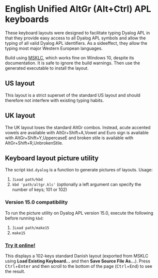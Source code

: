 # English Unified AltGr (Alt+Ctrl) APL keyboards

These keyboard layouts were designed to facilitate typing Dyalog APL in that they provide easy access to all Dyalog APL symbols and allow the typing of all valid Dyalog APL identifiers. As a sideeffect, they allow the typing most major Western European languages.

Build using [MSKLC](https://msdn.microsoft.com/en-us/globalization/keyboardlayouts.aspx), which works fine on Windows 10, despite its documentation. It is safe to ignore the build warnings. Then use the generated executable to install the layout.

## US layout

This layout is a strict superset of the standard US layout and should therefore not interfere with existing typing habits.

## UK layout
The UK layout loses the standard AltGr combos. Instead, acute accented vowels are available with AltGr+Shift+A,Vowel and Euro sign is available with AltGr+Shift+Y,UppercaseE and broken stile is available with AltGr+Shift+R,UnbrokenStile.

## Keyboard layout picture utility

The script `kbd.dyalog` is a function to generate pictures of layouts. Usage:
1. `]Load path/kbd`
1. `kbd 'path/altgr.klc'` (optionally a left argument can specify the number of keys; 101 or 102)

### Version 15.0 compatibility

To run the picture utility on Dyalog APL version 15.0, execute the following before running `kbd`:
1. `]Load path/make15`
1. `make15`

### [Try it online!](https://tio.run/##5Vx9c@PGef8b9yl2@Ecp9agcAL47ceYgEpRoUaSOIHUnv9QFQVBCRQIMAd6d6nEmPXeuZ/bk2o2dubbJTHJ2ZxTn2kzrc9Km6XhG@Sb8Iu7z7AICAQKgrrUyczVNc4nFs79nn9d9sEudOh5u9E/UoXX49dfHvf784YfvXCP4mp/@jDjqsW4Ta@wYlqkOiTkd9fQJsQbkWD@xyVpfH6jTofMK6VnO0TpRbTLUBw5RJ4fTkW7CF7NPvnM81MjAGOrEmtDWVEc6kk6MwyOf1uc50Z3pxLRJfwAftnMCI4Fbz1InfTJSx@Se4RyRvq726STSMMfeECbZ04fWPR9laIwMR8V526/AsPvEMnWiHakTVXNAhDH8j8OdiXWsZ4hxaFoTALH1MVA4OqmoY7thaccwAbi8xnBBElDPfPbe/INPmltyZ3766Zrw6vz9X2Tmp1@uz2dPoSECY2/B/KjUxoCYlkMOjbu6iWKHBf4dQp4@IxEvBHJVfKFYYtiAZ@psuAmDBV4gAi/OT7@Yzx4AXggApCSaNQVrOCdjd1j2VfMVFOP08/njr9zxZP7ob87PAALtRUeals/VPrLu2dTMni6oq/CkWJifPk@n/U7AfPihCejp@ceP5x//aOH97OW/DL0/TJNvh5jR9n0gkCK5omZT1Y7tsarp8J1q@Y/GLEZWnhTIFTV@wHqy/rGYRcv606D5nwe95GW8DL0/o1r@FogZ48sdted6wFUF1YIvXy0z2cT1PCFufW@/qqBakPVqmb1g3C569rOX8PKScfuyi/nhCqs@wGL0KiKIhU5g3bkqVm6zSlJacl9B/JDlFfaqWC1yfPFIfenWnbh3QqQ@e2nFfH75FVY5MuDRiXyjsbSA6fsx6/ymAzXMKnlt/UbjiJCIaL2aZTXM6sVidXm1ehblKM9WudGLXj67RLJg798nzvkysfr8/5WYceurMxkyD7htmLSVhg7rWPQQVtYu@AtSbU28Ydizq5tTcoHor6pXyGBl1RtowyxZ@UpC1MtfAsUnuWoG0TJ9vGrBTK4dVy5ZL/p@/n/ojCR7QjX7LRDT20PsWOMG7jAeK7j3Qo6rumaM1CE5xv1M3Bb95PxMLJNsmeSzJF@gu5K2pppEs/q6zUDspjXBMTZbsmyIma2J29AuD4iH@Crg6oYgjBb3dl2YvnFoODbSfvBJNVMSyvPHv4GvEkl4IVJPtfWNbMEd7wq2rd/PIVb6jTf76sbgrXdy76YBTEn/SZoOGhhmnwys6WSDDiNH@n13b92@AHB3mh89YcjnZ8J1oUCEwnz22Xz2dGF/mKnMsRCFja4cqRMmSbei0CH/fP5r4bor4ukXufnDjxADxyNrGHuxM84QlJNRzxoCxlp2/ng2f//pOs5l9l4GPDSD8B57dTyeWOOJgXvmfcMeD9UTYtPBrirquEX9joC706dnuNv96Mka3Xr@7fo5XH/5Lnw@ejKfPXAVM7Ed0tMPDdM0zENiadp0opvgG9aA6Kp2hBvmBJIhjHTxqc0ezSjIw2X7UHqb7v4DBA5j4@4dGWD7MQzOwFAU6fwszfN8GSTkeZWHRuT5bNo9BukRs2ePiT6yx2z8XcM2ekM9OF7M0fFiTmCNKLLx2x1CbuAmiLzLRu8b9lRF/brTIGCrtocZkgC33kFk7ybTrudpHZVNYn76Pibl9BpmTHjPPl1fyxIR9@bJTcypeDODJpi9tw4ERQF8QEClPfwxEMENEe@ugbXFP/wW6cDmroOxkxZ2zuKypfFDw4eAxa2pgxT0YAfJkdq9xiBQtuu1jtKROjIopSEdtLod@LIjHzSlXeyqylIVrhb66iaetTDpdQ0PcYg2dTaswYCMLcO8iLO@6qjopBcQQe@aPQAvX3dnBIKi817M6yOPw4WALis8otHBBwfWhJ48EaT3sgTDst3gPP38xhqzwKMnzKSEeQJc0xwAs8A5LkRr6NgqKAjTJcyUnjR9BGbwJv945ik4Jg/hRCkrT2G62QdJHHR07Ui/Cw/63p2BNRxa9@wFzo@/Qouz3IexRN1kYerJL3ZoN7Lu6pCXR3i2ZdOTv95QNY/J0DA97Y1UZ2LcZ3wqyv789OdphR24WRPwXJauypBqwI/fdNbfdDBpttNvCmmwI53MAqv@dDw0NPRA0CRjCFC256E@L@@caw3FfPSE3QDDCIR/FVix6ze@K7xVt/0VCRlRNo41ZqdgNAQsMphY3tndahaw5CyzYGsd8VnQgwfE7qnacXD6nmF@GIRw18k1LIxwrUy/0bwhvZVeX9QPPaGlxqf@jGeQmElMl8HEukfTxn8EkMFpz88QdS2XxXwglq9D5haE9bVSAa9zWXrNM07OkcsG5j6x6EFpUDGw6sxnP7mJvGZPWe9KR6I4eNLoWCMERgOAcQN6yWBaISy3wvpz1@h7WlRtMlCHwwVNskX@wrl/ST3bz18QbF7UXWQE/b6DiyGVjw1Pe8HDMDVrOB2ZCEr1AbmSkUUJhCAmK1HYMFyO3G@5ABxKBVCQymNURVdIV7oLsAGbIl3kRobj6J6qoMYwNN2@w8yMxfSjWVooMq25N3FNhDVb04@sYR@qD8gNE0Krpus0othXWktdD6AeBFD5wmpUVweI6uIFAAHPm/ANcLRM@iYk89n5meeero7ecM15@gWr9zILhd5bb/k5lhpYZ7k2wCfjMzq4JCNWYLqcgMliLp@asZyu08zwAMvO/93rIkHQny4wc9MfTXiezSoBjAWQYfbp@Zmn/xfhgOA3qYVofeWtUAEWqDRWEp6fZV7cIuCyLJYYGmW2rLYX4xVhlFheUUbylecu3N6Ay2vOnvZsx3CmEHz0NykarAwTa0jGhuZA1Wpfi3O8OxnPA70aGhZrOmvI3apBK1@X4lqo7sDq7syd6k0vdGZPIQ6Zu6jHuq8Cb36sqAEWLqflKoS8@zX7cUs6fQ2@ZJjrpnc2q1yDZkde4FJV1TTsI7JBKlMbknMqQBq4qLT2Dtr1re0Ol1rT1onIC0VSsUZj1TxJHLW7JzUPuNRq0karIjVkrBW5FDxhVXdW0tarXIrHV44vJBDvy22l3mpywnf4eKKFgjaWhudu3Ki4WT5wQ/Bv5MkrkGEHTuC@6N8vwH32wu2eAFXBpyoGqDC5JuiCVt8c9114hqarHElD7khjnYgeg84B64h64SHxSDduKBVuf@dtjquoY47nBE7kCiGKjQ1uA14c@4z4SFCfCIgUludFgdugb5CZVOtb9Q5pNeUMke9UGtKu1AF7kV2pvZMh38NfRn3fa4OAWZggAIoIKCIausICZOd2K0NudVudKEBwzV25XalLDSJ1grg5Lou4WcTNMlw1u4i73ZZhss3u7qbcJkp9q@nD7rW6zSrtC2LmuRxi5hArxzDF3AJmrdVtw6S67bbcrByEQKutRkNqR6AWuDyi5hEtj6gir2qLqPV9mOgeyCk3OyFQudtuRUAWuQJCFhCysGQlpX4nQ6RdQFSkZjXZPCWuiEhFRBowkYu9RSx5X4b5KK1GvdpVfKyGXOugJhoHZLMtVXbkkHnKXAlxS4hbYrj5RVwZ05QLsyeBPjvbslIPM1BudeFeNAeVKyOHMnIouxz6CxyadXRWmg6jObBbSSx6gA9v@I/P9l3lLLJ4XW6D88qA0FBChmPgCQrSuJa8@/Zeo6tQfLGHTAYLtsRbLuitrqxcMtz6FJa6Mc/3cjfhs8DfdOfOvE6qdDsyfKK7ZchWW9r3rzxoyMedOuRv0gAtBvMoz93iID/8ABp/sg2I3iZRdqUGDJE7HQi5Wxm3tyLt1TvSYn@CAILA3Ub4e9Akwt@Ogb@dDC9yMsLr0CxGYgQDOYaBvCo6hSzXRh4TaBJFaMdwaCeLkOM6CO9AkwjfiYHvJMPnuQOEP4EmEf4gBv4gGb7AdRF@Ck0ifDcGvpsMX@TqCG9Akwhfj4GvJ8OXuBbCW9Akwrdi4FvJ8GVuD@HH0CTC78XA7yXDqzQ5FDi6vOu4IGn4IfQSWEnkdr2zDfmsuUWkzdZ@XFhE0MkK0MjRU@nRqQgsT6klzFN5HT@FPmYq@MrSrCS3Wdau1NuV7m6tId@5SFb1Zq3VdgsRRYYcL3VabW/h79Qb1VDm0jkJRVehSdSuFCdisnYHnILwNjSJ8EoMvJIIL/JcFeH70CTCV2PgkwsBKPZqCD@AJhG@FgNfS4YXuS2EP4QmEX4rBn4rGT7LbSP8ETSJ8Nsx8NvJ8DnuNYT/C2gS4V@LgX8tGT7P7SD8MTSJ8Dsx8Mk1AVSIDYQfQpMI34iBbyTDF2koZ92sgjWpVlgRYLFJRE5mVaKsiozVAIvLfmlFImZpSem0WztxXEM0SRMo0wnk3fIKU5WKpbOgeVPY7za24CmgBiUfzUvwxES2pQZEhyKzHlbSRecu9oARxZjlS5ExFmm5ri5ILu21cPp72zB/SQGh6soKp9C411GNfwlNogJfj1Ha68nwfe4Owt@HJhH@Tgz8nWR4nasgvAZNInwlBr6SDD/g9hH@LjSJ8Psx8PuJ8Fme20T4HjSJ8Jsx8JvJ8ALXRHgTmkT4Zgx8Mxle5HYRfgQNfazo5eMY7MYw2PUZ7NYrUTV0Nkv9HZ//JebyGj4f9RYEovcwrACi1WitmHSOPW5BYLSqDFBHwMUYqnVh5kqntYf7DisB8xRwt970HuAwGeQXH@C2DyAcmxuUBBTRuk0fppJRy5yyJ1VkN8wXP1xQejsTaiKQ8gVWYPEie3yl6tNZqoJ5uk89sqJsdLYlLylttWUJ7LPYlZSn2jJu28ne5kCQf5arypU6eINvPlFbNp/bZEj8nlTgwj1xpg@3CdtYfIEuRrjpR1Sy8X3yh1@ECbDy1ctIoFOCX4YIikgwUJFgSgl@F0bArQe9jwQGJfiXMAISDCjBCSX47zDCAAmySGBRgi9CBDmUQqNSSJTgr8IEtIinUsiU4P0QQR4J@lSKLiX4xzACTlKjk6xTgtMwAhL0KcEBJfhZGAGl6FMpWpTgxyECke1FIAFBgvPnl7FvgV9tX963788j7Vvy7XsWad@yb9//jLSv5tv3WaT5RN98/x5pPt43348izVfyzfco0nxl33z/EGk@zTff40jriL51/j7KOgX@wjp/fhnjqKXVxsn5xvks0jg93zi/ijSO5hvn95HGGfjG@XVk8A384Psq0noF33q/ibRezrfeX0dar@db728jraf51vtppPUGvvX@LtJ6Bd96P4mynlryY@vsMubL66vNJ/rmexppPtU33@eR5uv55vuvSPPpvvn@NdI6Od86zyOtI/rWeRBpHdW3zizSOj3fOv8UaR3dt84HkdbJ@db5OMo6ef3COn92GeMUk42Di/iALgkm5flvkdbL@tb7NFK1eV@1X4bFQhZ9yqJJCT6K1H3W1/17kYrJ@4r5JEoxRV8xP7zk8u/9Ui1eQQIn21qwS@cu/s44eGPAddRecBNH4@hfZwU7@9zSQSA8fdGj9mD5VuBSbfrPK9B7wfPObJFLNacj8qeh7hIXPjrEKnBpslCqpuhfieEfUIUgelxNCPZoXE0M9vS5WjbYo3O1YAmVHXC1fKAnx3O14OkimL5WDPaIXC24GuSyXK0c7MnBDIPrOYTnnjq1g0LmQIGKNrGGwwgxc64Ci6HuEusuhbrLrLsc6lZZ90aou8e6c6FujXXnQ9191h060Ya4od3XQ90D1i0Eu/M86xZD3QLrzoa6RdbNp8JlNu2u6sPQjRxo8sQmbf0HoRtFMEXQW/Il6Aq6SxEcSAj6SxE8SAg6DARwTQh6TBF8SAi6TAmcSAj6TAm8SAg6TQncSAh6TQn8SAx6TQkcSQzOvpSHruDsSwXoCs6@BGKLuZWJ5W35TieeSHDdgaaIVDhHuKGPqSIVflakw24sJ4S9iQnJQpuYS0nBRYPckArHDQWLiI8CtznR1eNw0GxbIz0cMd3xUrDsqYc66Y6X4gJ/lxn2fjq3sJPLZj/s4FXrnrnk3ZQR3lny8Lpp6xNn6TlSH@qOHvbu7/H80hPvtj4MypWHsKa/K71tmH3rnh3iqHlajr7d56Qx@7GrYZmrXQdX8KSVG56AUotnr6nwugwJYfE0NnwfqrzUxYFI@CYUGamlI5IwEcRrip6LpC79tK1U2vU9fPpXEkTL8WUu9Cul0M9fmltdaYv@cOiSOGtV3Rypk@P1AIXcrO5sVtNf47@bg7@9glv/Aw "APL (Dyalog Unicode) – Try It Online") 
This displays a 102-keys standard Danish layout (exported from MSKLC using **Load Existing Keyboard…** and then **Save Source File As…**). Press <kbd>Ctrl</kbd>+<kbd>Enter</kbd> and then scroll to the bottom of the page (<kbd>Ctrl</kbd>+<kbd>End</kbd>) to see the result.
